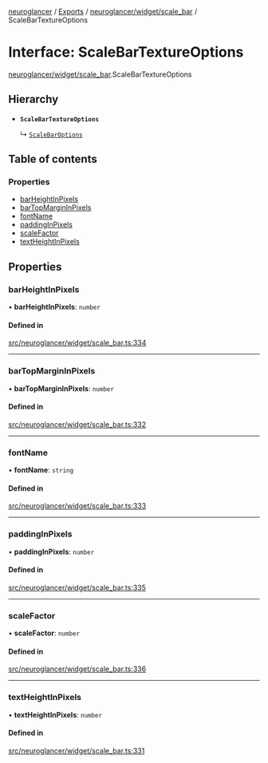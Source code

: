 [neuroglancer](../README.md) / [Exports](../modules.md) / [neuroglancer/widget/scale\_bar](../modules/neuroglancer_widget_scale_bar.md) / ScaleBarTextureOptions

# Interface: ScaleBarTextureOptions

[neuroglancer/widget/scale_bar](../modules/neuroglancer_widget_scale_bar.md).ScaleBarTextureOptions

## Hierarchy

- **`ScaleBarTextureOptions`**

  ↳ [`ScaleBarOptions`](neuroglancer_widget_scale_bar.ScaleBarOptions.md)

## Table of contents

### Properties

- [barHeightInPixels](neuroglancer_widget_scale_bar.ScaleBarTextureOptions.md#barheightinpixels)
- [barTopMarginInPixels](neuroglancer_widget_scale_bar.ScaleBarTextureOptions.md#bartopmargininpixels)
- [fontName](neuroglancer_widget_scale_bar.ScaleBarTextureOptions.md#fontname)
- [paddingInPixels](neuroglancer_widget_scale_bar.ScaleBarTextureOptions.md#paddinginpixels)
- [scaleFactor](neuroglancer_widget_scale_bar.ScaleBarTextureOptions.md#scalefactor)
- [textHeightInPixels](neuroglancer_widget_scale_bar.ScaleBarTextureOptions.md#textheightinpixels)

## Properties

### barHeightInPixels

• **barHeightInPixels**: `number`

#### Defined in

[src/neuroglancer/widget/scale_bar.ts:334](https://github.com/ActiveBrainAtlas2/neuroglancer/blob/034b457d/src/neuroglancer/widget/scale_bar.ts#L334)

___

### barTopMarginInPixels

• **barTopMarginInPixels**: `number`

#### Defined in

[src/neuroglancer/widget/scale_bar.ts:332](https://github.com/ActiveBrainAtlas2/neuroglancer/blob/034b457d/src/neuroglancer/widget/scale_bar.ts#L332)

___

### fontName

• **fontName**: `string`

#### Defined in

[src/neuroglancer/widget/scale_bar.ts:333](https://github.com/ActiveBrainAtlas2/neuroglancer/blob/034b457d/src/neuroglancer/widget/scale_bar.ts#L333)

___

### paddingInPixels

• **paddingInPixels**: `number`

#### Defined in

[src/neuroglancer/widget/scale_bar.ts:335](https://github.com/ActiveBrainAtlas2/neuroglancer/blob/034b457d/src/neuroglancer/widget/scale_bar.ts#L335)

___

### scaleFactor

• **scaleFactor**: `number`

#### Defined in

[src/neuroglancer/widget/scale_bar.ts:336](https://github.com/ActiveBrainAtlas2/neuroglancer/blob/034b457d/src/neuroglancer/widget/scale_bar.ts#L336)

___

### textHeightInPixels

• **textHeightInPixels**: `number`

#### Defined in

[src/neuroglancer/widget/scale_bar.ts:331](https://github.com/ActiveBrainAtlas2/neuroglancer/blob/034b457d/src/neuroglancer/widget/scale_bar.ts#L331)
